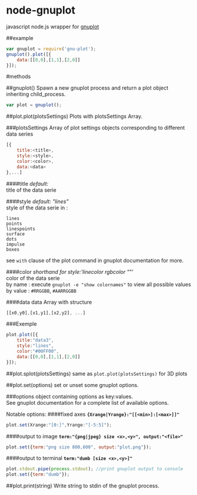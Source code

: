 node-gnuplot
============
javascript node.js wrapper for [gnuplot](http://www.gnuplot.info/)

##example
``` js
var gnuplot = require('gnu-plot');
gnuplot().plot([{
    data:[[0,0],[1,1],[2,0]]
}]);
```


#methods

##gnuplot()
Spawn a new gnuplot process and return a plot object inheriting child_process.  
``` js
var plot = gnuplot();
```

##plot.plot(plotsSettings)
Plots with plotsSettings Array.  

###plotsSettings
Array of plot settings objects corresponding to different data series  
``` js
[{
    title:<title>,
    style:<style>,
    color:<color>,
    data:<data>
},...]
```

####title
*default: <index of setting object in plotsSettings array>*  
title of the data serie  

####style
*default: "lines"*  
style of the data serie in :  
```
lines
points
linespoints
surface
dots
impulse
boxes
```
see `with` clause of the plot command in gnuplot documentation for more.  

####color
*shorthand for style:'linecolor rgbcolor "<color>"'*  
color of the data serie  
by name : execute `gnuplot -e "show colornames"` to view all possible values  
by value : `#RRGGBB`, `#AARRGGBB`  

####data
data Array with structure  
```js
[[x0,y0],[x1,y1],[x2,y2], ...]
```

###Exemple
```js
plot.plot([{
    title:"data3",
    style:"lines",
    color:"#00FF00",
    data:[[0,0],[1,1],[2,0]]
}]);
```

##plot.splot(plotsSettings)
same as `plot.plot(plotsSettings)` for 3D plots  



##plot.set(options)
set or unset some gnuplot options.  

###options
object containing options as key:values.  
See gnuplot documentation for a complete list of available options.  

Notable options:
####fixed axes
**`{Xrange|Yrange}:"[[<min>]:[<max>]]"`**  
```js
plot.set(Xrange:"[0:]",Yrange:"[-5:5]");
```

####output to image
**`term:"{png|jpeg} size <x>,<y>", output:"<file>"`**  
```js
plot.set({term:"png size 800,600", output:"plot.png"});
```

####output to terminal
**`term:"dumb [size <x>,<y>]"`**  
```js
plot.stdout.pipe(process.stdout); //print gnuplot output to console
plot.set({term:"dumb"});
```


##plot.print(string)
Write string to stdin of the gnuplot process.  


